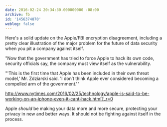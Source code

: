 ```yaml
---
date: 2016-02-24 20:34:30.000000000 -08:00
archive: fb
id: '1456374870'
weblog: false
---
```


Here's a solid update on the Apple/FBI encryption disagreement, including a pretty clear illustration of the major problem for the future of data security when you pit a company against itself.

"Now that the government has tried to force Apple to hack its own code, security officials say, the company must view itself as the vulnerability.

"'This is the first time that Apple has been included in their own threat model,' Mr. Zdziarski said. 'I don’t think Apple ever considered becoming a compelled arm of the government.'"

http://www.nytimes.com/2016/02/25/technology/apple-is-said-to-be-working-on-an-iphone-even-it-cant-hack.html?_r=0

Apple *should* be making your data more and more secure, protecting your privacy in new and better ways. It should not be fighting against itself in the process.
